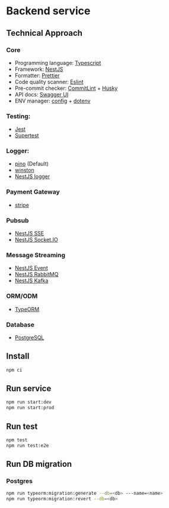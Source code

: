 # Backend service

## Technical Approach

### Core

- Programming language: [Typescript](https://www.typescriptlang.org/)
- Framework: [NestJS](https://nestjs.com/)
- Formatter: [Prettier](https://prettier.io/)
- Code quality scanner: [Eslint](https://eslint.org/)
- Pre-commit checker: [CommitLint](https://commitlint.js.org/) + [Husky](https://typicode.github.io/husky/)
- API docs: [Swagger UI](https://swagger.io/tools/swagger-ui/)
- ENV manager: [config](https://github.com/node-config/node-config) + [dotenv](https://github.com/motdotla/dotenv)

### Testing:

- [Jest](https://jestjs.io/)
- [Supertest](https://github.com/ladjs/supertest)

### Logger:

- [pino](https://getpino.io/#/) (Default)
- [winston](https://github.com/winstonjs/winston)
- [NestJS logger](https://docs.nestjs.com/techniques/logger#extend-built-in-logger)

### Payment Gateway

- [stripe](https://stripe.com/)

### Pubsub

- [NestJS SSE](https://docs.nestjs.com/techniques/server-sent-events)
- [NestJS Socket.IO](https://docs.nestjs.com/websockets/gateways)

### Message Streaming

- [NestJS Event](https://docs.nestjs.com/techniques/events)
- [NestJS RabbitMQ](https://docs.nestjs.com/microservices/rabbitmq)
- [NestJS Kafka](https://docs.nestjs.com/microservices/kafka)

### ORM/ODM

- [TypeORM](https://typeorm.io/)

### Database

- [PostgreSQL](https://www.postgresql.org/)

## Install

```bash
npm ci
```

## Run service

```bash
npm run start:dev
npm run start:prod
```

## Run test

```bash
npm test
npm run test:e2e
```

## Run DB migration

### Postgres

```bash
npm run typeorm:migration:generate --db=<db> ---name=<name>
npm run typeorm:migration:revert --db=<db>
```
